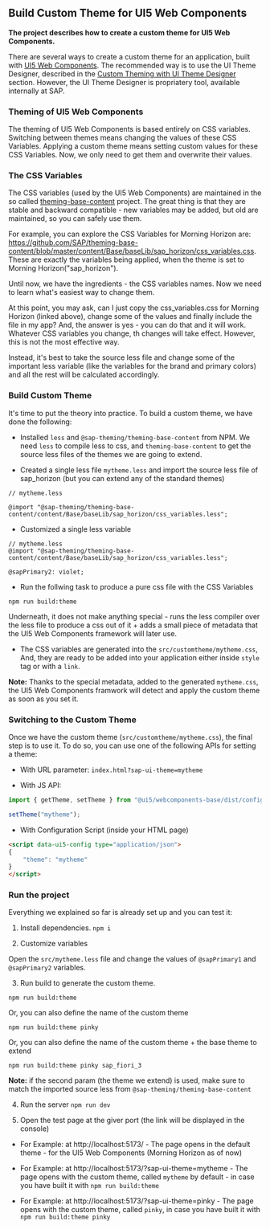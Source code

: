 ## Build Custom Theme for UI5 Web Components

**The project describes how to create a custom theme for  UI5 Web Components.**

There are several ways to create a custom theme for an application, built with [UI5 Web Components](https://github.com/SAP/ui5-webcomponents/).
The recommended way is to use the UI Theme Designer, described in  the [Custom Theming with UI Theme Designer](https://github.com/SAP/ui5-webcomponents/blob/main/docs/3-customizing/02-theme.md) section.
However, the UI Theme Designer is propriatery tool, available internally at SAP.


### Theming of UI5 Web Components

The theming of UI5 Web Components is based entirely on CSS variables. Switching between themes means changing the values of these CSS Variables. Applying a custom theme means setting custom values for these CSS Variables.
Now, we only need to get them and overwrite their values.

### The CSS Variables

The CSS variables (used by the UI5 Web Components) are maintained in the so called [theming-base-content](https://github.com/SAP/theming-base-content) project. The great thing is that they are stable and backward compatible - new variables may be added, but old are maintained, so you can safely use them.

For example, you can explore the CSS Variables for Morning Horizon are: https://github.com/SAP/theming-base-content/blob/master/content/Base/baseLib/sap_horizon/css_variables.css.
These are exactly the variables being applied, when the theme is set to Morning Horizon("sap_horizon").

Until now, we have the ingredients - the CSS variables names. Now we need to learn what's easiest way to change them.

At this point, you may ask, can I just copy the css_variables.css for Morning Horizon (linked above), 
change some of the values and finally include the file in my app? And, the answer is yes - you can do that and it will work. Whatever CSS variables you change, th changes will take effect. However, this is not the most effective way. 

Instead, it's best to take the source less file and change some of the important less variable (like the variables for the brand and primary colors) and all the rest will be calculated accordingly.

### Build Custom Theme

It's time to put the theory into practice. To build a custom theme, we have done the following:

- Installed `less` and `@sap-theming/theming-base-content` from NPM. We need `less` to compile less to css, and `theming-base-content` to get the source less files of the themes we are going to extend.

- Created a single less file `mytheme.less` and import the source less file of sap_horizon (but you can extend any of the standard themes)

```less
// mytheme.less

@import "@sap-theming/theming-base-content/content/Base/baseLib/sap_horizon/css_variables.less";
```

- Customized a single less variable
```less
// mytheme.less
@import "@sap-theming/theming-base-content/content/Base/baseLib/sap_horizon/css_variables.less";

@sapPrimary2: violet;
```

- Run the follwing task to produce a pure css file with the CSS Variables

`npm run build:theme`

Underneath, it does not make anything special - runs the less compiler over the less file to produce a css out of it + adds a small piece of metadata that the UI5 Web Components framework will later use.

- The CSS variables are generated into the `src/customtheme/mytheme.css`,
And, they are ready to be added into your application either inside `style` tag or with a `link`.

**Note:** Thanks to the special metadata, added to the generated `mytheme.css`, the UI5 Web Components framwork will detect and apply the custom theme as soon as you set it.

### Switching to the Custom Theme

Once we have the custom theme (`src/customtheme/mytheme.css`), the final step is to use it.
To do so, you can use one of the following APIs for setting a theme:

- With URL parameter: `index.html?sap-ui-theme=mytheme`

- With JS API:
```ts
import { getTheme, setTheme } from "@ui5/webcomponents-base/dist/config/Theme.js";

setTheme("mytheme");
```

- With Configuration Script (inside your HTML page)
```html
<script data-ui5-config type="application/json">
{
	"theme": "mytheme"
}
</script>
```


### Run the project
Everything we explained so far is already set up and you can test it:


1. Install dependencies.
`npm i`

2. Customize variables

Open the `src/mytheme.less` file and change the values of `@sapPrimary1` and `@sapPrimary2` variables.

3. Run build to generate the custom theme.

`npm run build:theme`

Or, you can also define the name of the custom theme

`npm run build:theme pinky`

Or, you can also define the name of the custom theme + the base theme to extend

`npm run build:theme pinky sap_fiori_3`

**Note:** if the second param (the theme we extend) is used, make sure to match the imported source less from `@sap-theming/theming-base-content`

4. Run the server
`npm run dev`

5. Open the test page at the giver port (the link will be displayed in the console)
- For Example: at http://localhost:5173/ - The page opens in the default theme - for the UI5 Web Components (Morning Horizon as of now)

- For Example: at http://localhost:5173/?sap-ui-theme=mytheme - The page opens with the custom theme, called `mytheme` by default - in case you have built it with `npm run build:theme`

- For Example: at http://localhost:5173/?sap-ui-theme=pinky - The page opens with the custom theme, called `pinky`, in case you have built it with `npm run build:theme pinky`